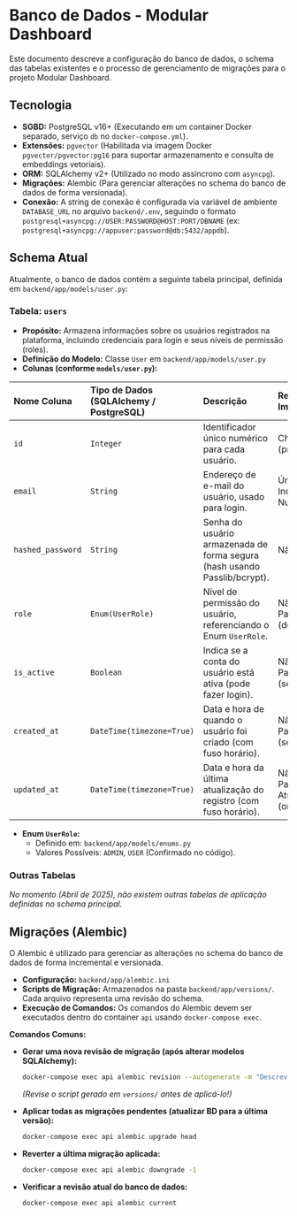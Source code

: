 # Banco de Dados - Modular Dashboard

Este documento descreve a configuração do banco de dados, o schema das tabelas existentes e o processo de gerenciamento de migrações para o projeto Modular Dashboard.

## Tecnologia

* **SGBD:** PostgreSQL v16+ (Executando em um container Docker separado, serviço `db` no `docker-compose.yml`).
* **Extensões:** `pgvector` (Habilitada via imagem Docker `pgvector/pgvector:pg16` para suportar armazenamento e consulta de embeddings vetoriais).
* **ORM:** SQLAlchemy v2+ (Utilizado no modo assíncrono com `asyncpg`).
* **Migrações:** Alembic (Para gerenciar alterações no schema do banco de dados de forma versionada).
* **Conexão:** A string de conexão é configurada via variável de ambiente `DATABASE_URL` no arquivo `backend/.env`, seguindo o formato `postgresql+asyncpg://USER:PASSWORD@HOST:PORT/DBNAME` (ex: `postgresql+asyncpg://appuser:password@db:5432/appdb`).

## Schema Atual

Atualmente, o banco de dados contém a seguinte tabela principal, definida em `backend/app/models/user.py`:

### Tabela: `users`

* **Propósito:** Armazena informações sobre os usuários registrados na plataforma, incluindo credenciais para login e seus níveis de permissão (roles).
* **Definição do Modelo:** Classe `User` em `backend/app/models/user.py`
* **Colunas (conforme `models/user.py`):**

| Nome Coluna       | Tipo de Dados (SQLAlchemy / PostgreSQL) | Descrição                                                                 | Restrições/Notas Importantes                                                     |
| :---------------- | :-------------------------------------- | :------------------------------------------------------------------------ | :------------------------------------------------------------------------------- |
| `id`              | `Integer`                               | Identificador único numérico para cada usuário.                           | Chave Primária (primary_key=True)                                                |
| `email`           | `String`                                | Endereço de e-mail do usuário, usado para login.                          | Único (unique=True), Indexado (index=True), Não Nulo (nullable=False)            |
| `hashed_password` | `String`                                | Senha do usuário armazenada de forma segura (hash usando Passlib/bcrypt). | Não Nulo (nullable=False)                                                        |
| `role`            | `Enum(UserRole)`                        | Nível de permissão do usuário, referenciando o Enum `UserRole`.           | Não Nulo (nullable=False), Padrão: `USER` (default=UserRole.USER)                |
| `is_active`       | `Boolean`                               | Indica se a conta do usuário está ativa (pode fazer login).               | Não Nulo (nullable=False), Padrão no Servidor: `True` (server_default='true')    |
| `created_at`      | `DateTime(timezone=True)`               | Data e hora de quando o usuário foi criado (com fuso horário).            | Não Nulo (nullable=False), Padrão no Servidor: `now()` (server_default=func.now()) |
| `updated_at`      | `DateTime(timezone=True)`               | Data e hora da última atualização do registro (com fuso horário).         | Não Nulo (nullable=False), Padrão no Servidor: `now()`, Atualiza em UPDATE (onupdate=func.now()) |

* **Enum `UserRole`:**
    * Definido em: `backend/app/models/enums.py`
    * Valores Possíveis: `ADMIN`, `USER` (Confirmado no código).

### Outras Tabelas

*No momento (Abril de 2025), não existem outras tabelas de aplicação definidas no schema principal.*

## Migrações (Alembic)

O Alembic é utilizado para gerenciar as alterações no schema do banco de dados de forma incremental e versionada.

* **Configuração:** `backend/app/alembic.ini`
* **Scripts de Migração:** Armazenados na pasta `backend/app/versions/`. Cada arquivo representa uma revisão do schema.
* **Execução de Comandos:** Os comandos do Alembic devem ser executados dentro do container `api` usando `docker-compose exec`.

**Comandos Comuns:**

* **Gerar uma nova revisão de migração (após alterar modelos SQLAlchemy):**
    ```bash
    docker-compose exec api alembic revision --autogenerate -m "Descreva a mudança aqui"
    ```
    *(Revise o script gerado em `versions/` antes de aplicá-lo!)*

* **Aplicar todas as migrações pendentes (atualizar BD para a última versão):**
    ```bash
    docker-compose exec api alembic upgrade head
    ```

* **Reverter a última migração aplicada:**
    ```bash
    docker-compose exec api alembic downgrade -1
    ```

* **Verificar a revisão atual do banco de dados:**
    ```bash
    docker-compose exec api alembic current